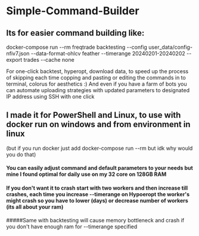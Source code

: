 # Simple-Command-Builder
## Its for easier command building like:
docker-compose run --rm freqtrade backtesting --config user_data/config-nfiv7.json --data-format-ohlcv feather --timerange 20240201-20240202 --export trades --cache none

For one-click backtest, hyperopt, download data, to speed up the process of skipping each time copping and pasting or editing the commands in to terminal, colorus for aesthetics :)
And even if you have a farm of bots you can automate uploading strategies with updated parameters to designated IP address using SSH with one click

## I made it for PowerShell and Linux, to use with docker run on windows and from environment in linux 
(but if you run docker just add docker-compose run --rm but idk why would you do that)



#### You can easily adjust command and default parameters to your needs but mine I found optimal for daily use on my 32 core on 128GB RAM
#### If you don't want it to crash start with two workers and then increase till crashes, each time you increase --timerange on Hypoeropt the worker's might crash so you have to lower (days) or decrease number of workers (its all about your ram)
#####Same with backtesting will cause memory bottleneck and crash if you don't have enough ram for --timerange specified

